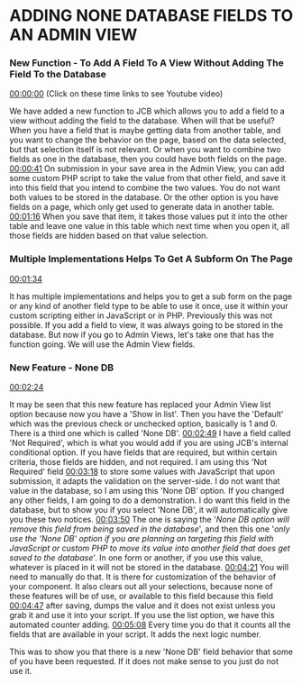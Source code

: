 # ADDING NONE DATABASE FIELDS TO AN ADMIN VIEW

### New Function - To Add A Field To A View Without Adding The Field To the Database

[00:00:00](https://www.youtube.com/watch?v=6OTRDIgxgq0&list=PLQRGFI8XZ_wtGvPQZWBfDzzlERLQgpMRE&t=00h00m00s)
(Click on these time links to see Youtube video)

We have added a new function to JCB which allows you to add a field to a view without adding the field to the database. When will that be useful? When you have a field that is maybe getting data from another table, and you want to change the behavior on the page, based on the data selected, but that selection itself is not relevant. Or when you want to combine two fields as one in the database, then you could have both fields on the page. [00:00:41](https://www.youtube.com/watch?v=6OTRDIgxgq0&list=PLQRGFI8XZ_wtGvPQZWBfDzzlERLQgpMRE&t=00h00m41s) On submission in your save area in the Admin View, you can add some custom PHP script to take the value from that other field, and save it into this field that you intend to combine the two values. You do not want both values to be stored in the database. Or the other option is you have fields on a page, which only get used to generate data in another table. [00:01:16](https://www.youtube.com/watch?v=6OTRDIgxgq0&list=PLQRGFI8XZ_wtGvPQZWBfDzzlERLQgpMRE&t=00h01m16s) When you save that item, it takes those values put it into the other table and leave one value in this table which next time when you open it, all those fields are hidden based on that value selection. 

### Multiple Implementations Helps To Get A Subform On The Page

[00:01:34](https://www.youtube.com/watch?v=6OTRDIgxgq0&list=PLQRGFI8XZ_wtGvPQZWBfDzzlERLQgpMRE&t=00h01m34s)

It has multiple implementations and helps you to get a sub form on the page or any kind of another field type to be able to use it once, use it within your custom scripting either in JavaScript or in PHP. Previously this was not possible. If you add a field to view, it was always going to be stored in the database. But now if you go to Admin Views, let's take one that has the function going. We will use the Admin View fields. 

### New Feature - None DB

[00:02:24](https://www.youtube.com/watch?v=6OTRDIgxgq0&list=PLQRGFI8XZ_wtGvPQZWBfDzzlERLQgpMRE&t=00h02m24s)

It may be seen that this new feature has replaced your Admin View list option because now you have a 'Show in list'. Then you have the 'Default' which was the previous check or unchecked option, basically is 1 and 0. There is a third one which is called 'None DB'. [00:02:49](https://www.youtube.com/watch?v=6OTRDIgxgq0&list=PLQRGFI8XZ_wtGvPQZWBfDzzlERLQgpMRE&t=00h02m49s) I have a field called 'Not Required', which is what you would add if you are using JCB's internal conditional option. If you have fields that are required, but within certain criteria, those fields are hidden, and not required. I am using this 'Not Required' field [00:03:18](https://www.youtube.com/watch?v=6OTRDIgxgq0&list=PLQRGFI8XZ_wtGvPQZWBfDzzlERLQgpMRE&t=00h03m18s) to store some values with JavaScript that upon submission, it adapts the validation on the server-side. I do not want that value in the database, so I am using this 'None DB' option. If you changed any other fields, I am going to do a demonstration. I do want this field in the database, but to show you if you select 'None DB', it will automatically give you these two notices. [00:03:50](https://www.youtube.com/watch?v=6OTRDIgxgq0&list=PLQRGFI8XZ_wtGvPQZWBfDzzlERLQgpMRE&t=00h03m50s) The one is saying the '_None DB option will remove this field from being saved in the database_', and then this one '_only use the 'None DB' option if you are planning on targeting this field with JavaScript or custom PHP to move its value into another field that does get saved to the database_'. In one form or another, if you use this value, whatever is placed in it will not be stored in the database. [00:04:21](https://www.youtube.com/watch?v=6OTRDIgxgq0&list=PLQRGFI8XZ_wtGvPQZWBfDzzlERLQgpMRE&t=00h04m21s) You will need to manually do that. It is there for customization of the behavior of your component. It also clears out all your selections, because none of these features will be of use, or available to this field because this field [00:04:47](https://www.youtube.com/watch?v=6OTRDIgxgq0&list=PLQRGFI8XZ_wtGvPQZWBfDzzlERLQgpMRE&t=00h04m47s) after saving, dumps the value and it does not exist unless you grab it and use it into your script. If you use the list option, we have this automated counter adding. [00:05:08](https://www.youtube.com/watch?v=6OTRDIgxgq0&list=PLQRGFI8XZ_wtGvPQZWBfDzzlERLQgpMRE&t=00h05m08s) Every time you do that it counts all the fields that are available in your script. It adds the next logic number. 

This was to show you that there is a new 'None DB' field behavior that some of you have been requested. If it does not make sense to you just do not use it. 